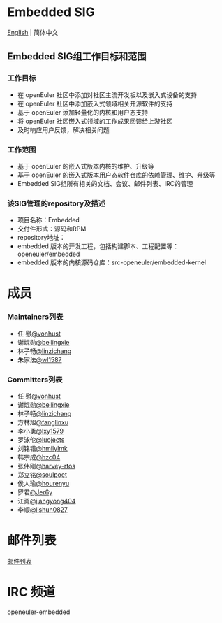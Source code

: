 
# Embedded SIG
[English](./sig-embedded.md) | 简体中文

## Embedded SIG组工作目标和范围

### 工作目标
- 在 openEuler 社区中添加对社区主流开发板以及嵌入式设备的支持
- 在 openEuler 社区中添加嵌入式领域相关开源软件的支持
- 基于 openEuler 添加轻量化的内核和用户态支持
- 将 openEuler 社区嵌入式领域的工作成果回馈给上游社区
- 及时响应用户反馈，解决相关问题

### 工作范围
- 基于 openEuler 的嵌入式版本内核的维护、升级等
- 基于 openEuler 的嵌入式版本用户态软件仓库的依赖管理、维护、升级等
- Embedded SIG组所有相关的文档、会议、邮件列表、IRC的管理

 ### 该SIG管理的repository及描述

- 项目名称：Embedded
- 交付件形式：源码和RPM
- repository地址：
- embedded 版本的开发工程，包括构建脚本、工程配置等：openeuler/embedded
- embedded 版本的内核源码仓库：src-openeuler/embedded-kernel


# 成员

### Maintainers列表
- 任  慰[@vonhust](https://gitee.com/vonhust)
- 谢焜勋[@beilingxie](https://gitee.com/beilingxie)
- 林子畅[@linzichang](https://gitee.com/linzichang)
- 朱家法[@wl1587](https://gitee.com/wl1587)

### Committers列表
- 任  慰[@vonhust](https://gitee.com/vonhust)
- 谢焜勋[@beilingxie](https://gitee.com/beilingxie)
- 林子畅[@linzichang](https://gitee.com/linzichang)
- 方林旭[@fanglinxu](https://gitee.com/fanglinxu)
- 李小勇[@lxy1579](https://gitee.com/lxy1579)
- 罗泳伦[@luojects](https://gitee.com/luojects)
- 刘铭锴[@hmilylmk](https://gitee.com/hmilylmk)
- 韩宗成[@hzc04](https://gitee.com/hzc04)
- 张伟刚[@harvey-rtos](https://gitee.com/harvey-rtos)
- 郑立铭[@soulpoet](https://gitee.com/soulpoet)
- 侯人瑜[@hourenyu](https://gitee.com/hourenyu)
- 罗君[@Jer6y](https://gitee.com/Jer6y)
- 江勇[@jiangyong404](https://gitee.com/jiangyong404)
- 李顺[@lishun0827](https://gitee.com/lishun0827)

# 邮件列表

[邮件列表](dev@openeuler.org)

# IRC 频道
openeuler-embedded

